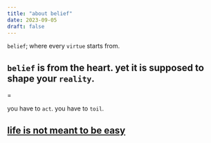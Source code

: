 ```yaml
---
title: "about belief"
date: 2023-09-05
draft: false
---
```


`belief`; where every `virtue` starts from.

`belief` is from the heart. yet it is supposed to shape your `reality`.
---

=

you have to `act`. you have to `toil`.

[life is not meant to be easy](https://quran.com/90/4)
---



